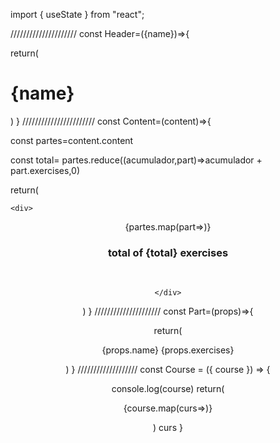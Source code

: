 
import { useState } from "react";

/////////////////////
const Header=({name})=>{



  return(
<div>

<h1>{name}</h1>
</div>

  )
}
///////////////////////
const Content=(content)=>{



const partes=content.content

const total= partes.reduce((acumulador,part)=>acumulador + part.exercises,0)


  return(

    <div>
<Header name={content.name} />

{partes.map(part=><Part key={part.id} name={part.name} exercises={part.exercises}/>)} 

<h3>total of {total} exercises</h3>

<br />

    </div>
  )
}
/////////////////////
const Part=(props)=>{


  return(

<div>
<p>{props.name}  {props.exercises}</p>

</div>

  )
}
///////////////////
const Course = ({ course }) => {

  console.log(course)
 return(
<div>

{course.map(curs=><Content content={curs.parts}/>)}


</div>
  )
curs
}

 
